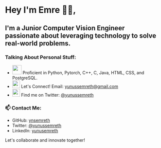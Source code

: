# Hey I'm Emre 🚀🚀,

## I'm a Junior Computer Vision Engineer passionate about leveraging technology to solve real-world problems.

### Talking About Personal Stuff:
- <img src="https://media.giphy.com/media/WUlplcMpOCEmTGBtBW/giphy.gif" width="30"> Proficient in Python, Pytorch, C++, C, Java, HTML, CSS, and PostgreSQL.
- <img src="https://github.com/SP-XD/SP-XD/blob/main/images/message.gif?raw=true" width="25" /> Let's Connect! Email: yunussemreth@gmail.com
- <img src="https://github.com/SP-XD/SP-XD/blob/main/images/letterbox.gif?raw=true" width="25" /> Find me on Twitter: [@yunussemreth](https://twitter.com/yunussemreth)

### 📫 Contact Me:
- GitHub: [ynsemreth](https://github.com/ynsemreth)
- Twitter: [@yunussemreth](https://twitter.com/yunussemreth)
- LinkedIn: [yunusemreth](https://www.linkedin.com/in/yunusemreth/)

Let's collaborate and innovate together!
